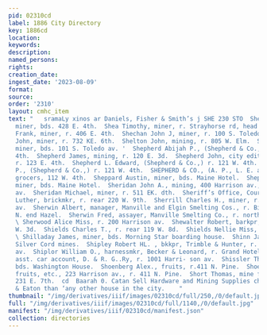 ```yaml
---
pid: 02310cd
label: 1886 City Directory
key: 1886cd
location: 
keywords: 
description: 
named_persons: 
rights: 
creation_date: 
ingest_date: '2023-08-09'
format: 
source: 
order: '2310'
layout: cmhc_item
text: "   sramaLy xinos ar Daniels, Fisher & Smith’s j SHE 230 STO  Shea Richard,
  miner, bds. 428 E. 4th.  Shea Timothy, miner, r. Strayhorse rd, head K. 4th.  Shearer
  Frank, miner, r. 406 E. 4th.  Shechan John J, miner, r. 100 S. Toledo av.  Sheets
  John, miner, r. 732 KE. 6th.  Shelton John, mining, r. 805 W. Elm.  Shelvey Hugh,
  miner, bds. 101 S. Toledo av. '  Shepherd Abijah P., (Shepherd & Co.,) r. 121 W.
  4th.  Shepherd James, mining, r. 120 E. 3d.  Shepherd John, city editor Chronicle,
  r. 123 E. 4th.  Shepherd L. Edward, (Shepherd & Co.,) r. 121 W. 4th.  Shepherd Theodore
  P., (Shepherd & Co.,) r. 121 W. 4th.  SHEPHERD & CO., (A. P., L. E. and T. P. Shepherd,)
  grocers, 112 W. 4th.  Sheppard Austin, miner, bds. Maine Hotel.  Sheppard John,
  miner, bds. Maine Hotel.  Sheridan John A., mining, 400 Harrison av., r. 319 Harrison
  av.  Sheridan Michael, miner, r. 511 EK. dth.  Sheriff’s Office, Court House.  Sherman
  Luther, brickmkr, r. rear 220 W. 9th.  Sherrill Charles H., miner, r. 208 St. Louis
  av.  Sherwin Albert, manager, Manville and Elgin Smelting Cos., r. Big Evans Gulch,
  N. end Hazel.  Sherwin Fred, assayer, Manville Smelting Co., r. north end Hazel.
  \ Sherwood Alice Miss, r. 200 Harrison av.  Shewalter Robert, barkpr, r. rear 115
  W. 3d.  Shields Charles T., r. rear 119 W. 8d.  Shields Nellie Miss, r. 115 N. Pine.
  \ Shilladay James, miner, bds. Morning Star boarding house.  Shinn James A, foreman,
  Silver Cord mines.  Shipley Robert HL. , bkkpr, Trimble & Hunter, r. 405 Harrison
  av.  Shiplor William O., harnessmkr, Becker & Leonard, r. Grand Hotel.  Shire James,
  asst. car account, D. & R. G..Ry, r. 1001 Harri- son av.  Shissler Thomas E., miner,
  bds. Washington House.  Shoenberg Alex., fruits, r.411 N. Pine.  Shoenberg Samuel,
  fruits, etc., 223 Harrison av., r. 411 N. Pine.  Short Thomas, mine foreman, bds.
  231 E. 7th.  cd  Baarah 0. Catan Sell Hardware and Mining Supplies cheaper Marsh
  & Eaton than ‘any other house in the city.    "
thumbnail: "/img/derivatives/iiif/images/02310cd/full/250,/0/default.jpg"
full: "/img/derivatives/iiif/images/02310cd/full/1140,/0/default.jpg"
manifest: "/img/derivatives/iiif/02310cd/manifest.json"
collection: directories
---
```

